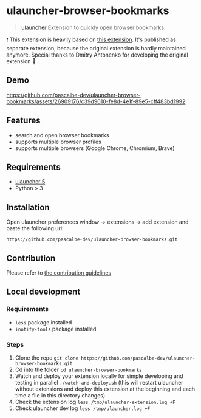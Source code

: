 # ulauncher-browser-bookmarks

> [ulauncher](https://ulauncher.io/) Extension to quickly open browser bookmarks.

❗ This extension is heavily based on [this extension](https://github.com/nortmas/chrome-bookmarks). It's published as separate extension, because the original extension is hardly maintained anymore. Special thanks to Dmitry Antonenko for developing the original extension 👏

## Demo

https://github.com/pascalbe-dev/ulauncher-browser-bookmarks/assets/26909176/c39d9610-fe8d-4e1f-89e5-cff483bd1992

## Features

- search and open browser bookmarks
- supports multiple browser profiles
- supports multiple browsers (Google Chrome, Chromium, Brave)

## Requirements

- [ulauncher 5](https://ulauncher.io/)
- Python > 3

## Installation

Open ulauncher preferences window -> extensions -> add extension and paste the following url:

`https://github.com/pascalbe-dev/ulauncher-browser-bookmarks.git`

## Contribution

Please refer to [the contribution guidelines](./CONTRIBUTING.md)

## Local development

### Requirements

- `less` package installed
- `inotify-tools` package installed

### Steps

1. Clone the repo `git clone https://github.com/pascalbe-dev/ulauncher-browser-bookmarks.git`
2. Cd into the folder `cd ulauncher-browser-bookmarks`
3. Watch and deploy your extension locally for simple developing and testing in parallel `./watch-and-deploy.sh` (this will restart ulauncher without extensions and deploy this extension at the beginning and each time a file in this directory changes)
4. Check the extension log `less /tmp/ulauncher-extension.log +F`
5. Check ulauncher dev log `less /tmp/ulauncher.log +F`
